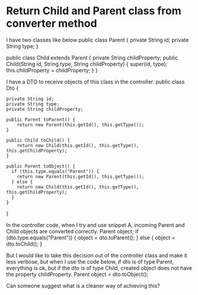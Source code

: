 
# Return Child and Parent class from converter method

I have two classes like below
public class Parent {
  private String id;
  private String type;
}

public class Child extends Parent {
  private String childProperty;
  public Child(String id, String type, String childProperty) {
    super(id, type);
    this.childProperty = childProperty;
  }
}

I have a DTO to receive objects of this class in the controller.
public class Dto {

    private String id;
    private String type;
    private String childProperty;

    public Parent toParent() {
        return new Parent(this.getId(), this.getType());
    }

    public Child toChild() {
        return new Child(this.getId(), this.getType(), this.getChildProperty);
    }

    public Parent toObject() {
      if (this.type.equals("Parent")) {
        return new Parent(this.getId(), this.getType());
      } else {
        return new Child(this.getId(), this.getType(), this.getChildProperty);
      }
    }
}

In the controller code, when I try and use snippet A, incoming Parent and Child objects are converted correctly.
Parent object;
if (dto.type.equals("Parent")) {
    object = dto.toParent();
} else {
    object = dto.toChild();
}

But I would like to take this decision out of the controller class and make it less verbose, but when I use the code below, if dto is of type Parent, everything is ok, but if the dto is of type Child, created object does not have the property childProperty.
Parent object = dto.toObject();

Can someone suggest what is a cleaner way of achieving this?

        